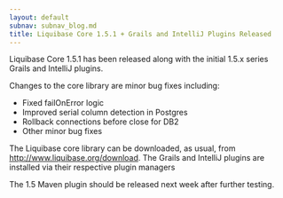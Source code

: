 ```yaml
---
layout: default
subnav: subnav_blog.md
title: Liquibase Core 1.5.1 + Grails and IntelliJ Plugins Released
---
```


Liquibase Core 1.5.1 has been released along with the initial 1.5.x series Grails and IntelliJ plugins.

Changes to the core library are minor bug fixes including:

- Fixed failOnError logic
- Improved serial column detection in Postgres
- Rollback connections before close for DB2
- Other minor bug fixes

The Liquibase core library can be downloaded, as usual,  from  <a href="http://www.liquibase.org/download">http://www.liquibase.org/download</a>. The Grails and IntelliJ plugins are installed via their respective plugin managers

The 1.5 Maven plugin should be released next week after further testing.
